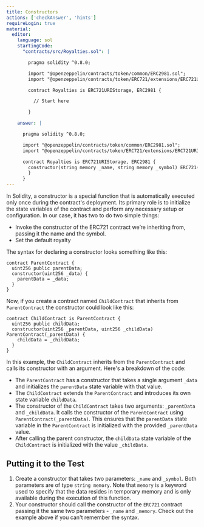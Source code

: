 ```yaml
---
title: Constructors
actions: ['checkAnswer', 'hints']
requireLogin: true
material:
  editor:
    language: sol
    startingCode:
      "contracts/src/Royalties.sol": |

        pragma solidity ^0.8.0;

        import "@openzeppelin/contracts/token/common/ERC2981.sol";
        import "@openzeppelin/contracts/token/ERC721/extensions/ERC721URIStorage.sol";

        contract Royalties is ERC721URIStorage, ERC2981 {

          // Start here

        }

    answer: |

      pragma solidity ^0.8.0;

      import "@openzeppelin/contracts/token/common/ERC2981.sol";
      import "@openzeppelin/contracts/token/ERC721/extensions/ERC721URIStorage.sol";

      contract Royalties is ERC721URIStorage, ERC2981 {
        constructor(string memory _name, string memory _symbol) ERC721(_name, _symbol) {
        }
      }
---
```


In Solidity, a constructor is a special function that is automatically executed only once during the contract's deployment. Its primary role is to initialize the state variables of the contract and perform any necessary setup or configuration. In our case, it has two to do two simple things:

  - Invoke the constructor of the ERC721 contract we’re inheriting from, passing it the name and the symbol.
  - Set the default royalty

The syntax for declaring a constructor looks something like this:

```sol
contract ParentContract {
  uint256 public parentData;
  constructor(uint256 _data) {
    parentData = _data;
  }
}
```

Now, if you create a contract named `ChildContract` that inherits from `ParentContract` the constructor could look like this:

```sol
contract ChildContract is ParentContract {
  uint256 public childData;
  constructor(uint256 _parentData, uint256 _childData) ParentContract(_parentData) {
    childData = _childData;
  }
}
```

In this example, the `ChildContract` inherits from the `ParentContract` and calls its constructor with an argument. Here's a breakdown of the code:

- The `ParentContract` has a constructor that takes a single argument `_data` and initializes the `parentData` state variable with that value.
- The `ChildContract` extends the `ParentContract` and introduces its own state variable `childData`.
- The constructor of the `ChildContract` takes two arguments: `_parentData` and `_childData`. It calls the constructor of the `ParentContract` using `ParentContract(_parentData)`. This ensures that the `parentData` state variable in the `ParentContract` is initialized with the provided `_parentData` value.
- After calling the parent constructor, the `childData` state variable of the `ChildContract` is initialized with the value `_childData`.

## Putting it to the Test

1. Create a constructor that takes two parameters: `_name` and `_symbol`. Both parameters are of type `string memory`. Note that `memory` is a keyword used to specify that the data resides in temporary memory and is only available during the execution of this function.
2. Your constructor should call the constructor of the `ERC721` contract passing it the same two parameters - `_name` and `_memory`. Check out the example above if you can't remember the syntax.



